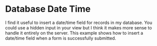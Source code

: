 Database Date Time
==================

I find it useful to insert a date/time field for records in my database.
You could use a hidden input in your view but I think it makes more
sense to handle it entirely on the server. This example shows how to
insert a date/time field when a form is successfully submitted. 

